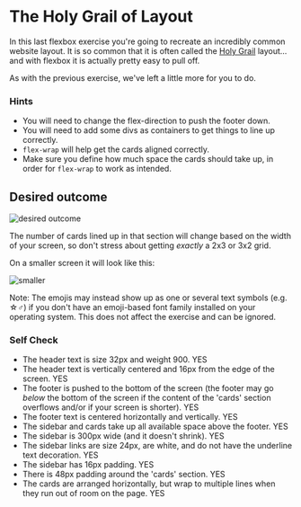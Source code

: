 # The Holy Grail of Layout

In this last flexbox exercise you're going to recreate an incredibly common website layout. It is so common that it is often called the [Holy Grail](https://www.google.com/search?q=holy+grail+layout&tbm=isch&sclient=img) layout... and with flexbox it is actually pretty easy to pull off.

As with the previous exercise, we've left a little more for you to do.

### Hints
- You will need to change the flex-direction to push the footer down.
- You will need to add some divs as containers to get things to line up correctly.
- `flex-wrap` will help get the cards aligned correctly.
-  Make sure you define how much space the cards should take up, in order for `flex-wrap` to work as intended.

## Desired outcome

![desired outcome](./desired-outcome.png)

The number of cards lined up in that section will change based on the width of your screen, so don't stress about getting _exactly_ a 2x3 or 3x2 grid.

On a smaller screen it will look like this:

![smaller](./desired-outcome-smaller.png)

Note: The emojis may instead show up as one or several text symbols (e.g. &#9734;&#9794;) if you don't have an emoji-based font family installed on your operating system. This does not affect the exercise and can be ignored.

### Self Check
- The header text is size 32px and weight 900. YES
- The header text is vertically centered and 16px from the edge of the screen. YES
- The footer is pushed to the bottom of the screen (the footer may go _below_ the bottom of the screen if the content of the 'cards' section overflows and/or if your screen is shorter). YES
- The footer text is centered horizontally and vertically. YES
- The sidebar and cards take up all available space above the footer. YES
- The sidebar is 300px wide (and it doesn't shrink). YES
- The sidebar links are size 24px, are white, and do not have the underline text decoration. YES
- The sidebar has 16px padding. YES
- There is 48px padding around the 'cards' section. YES
- The cards are arranged horizontally, but wrap to multiple lines when they run out of room on the page. YES
